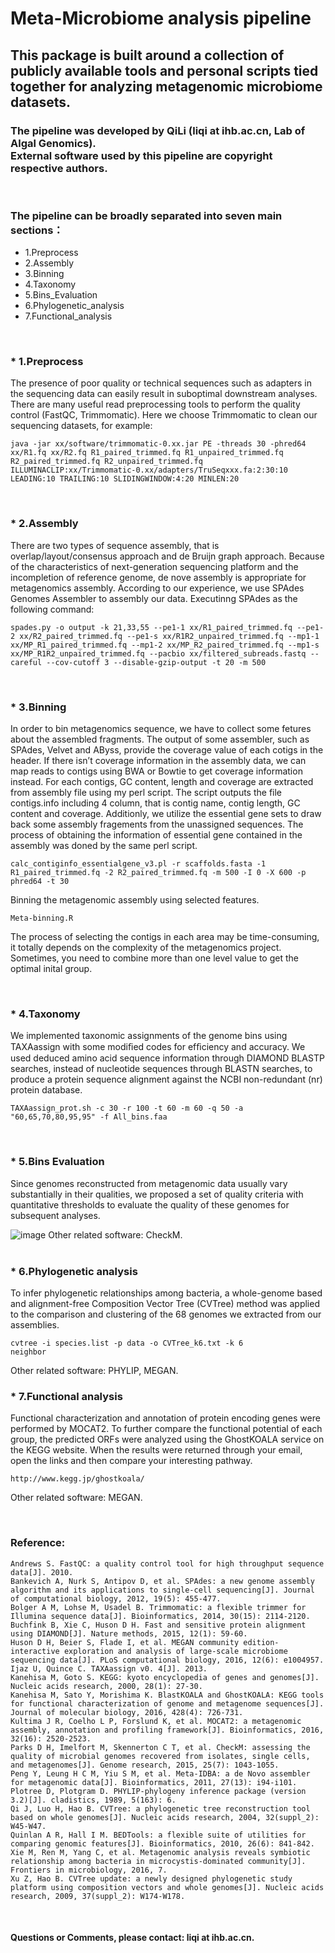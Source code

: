 # Meta-Microbiome analysis pipeline

## This package is built around a collection of publicly available tools and personal scripts tied together for analyzing metagenomic microbiome datasets.

### The pipeline was developed by QiLi (liqi at ihb.ac.cn, Lab of Algal Genomics).<br> External software used by this pipeline are copyright respective authors.
<br>

### The pipeline can be broadly separated into seven main sections：
* 1.Preprocess
* 2.Assembly
* 3.Binning
* 4.Taxonomy
* 5.Bins_Evaluation
* 6.Phylogenetic_analysis
* 7.Functional_analysis
<br>

### * 1.Preprocess
  The presence of poor quality or technical sequences such as adapters in the sequencing data can easily result in suboptimal downstream analyses. There are many useful read preprocessing tools to perform the quality control (FastQC, Trimmomatic). Here we choose Trimmomatic to clean our sequencing datasets, for example:
  
    java -jar xx/software/trimmomatic-0.xx.jar PE -threads 30 -phred64 xx/R1.fq xx/R2.fq R1_paired_trimmed.fq R1_unpaired_trimmed.fq R2_paired_trimmed.fq R2_unpaired_trimmed.fq ILLUMINACLIP:xx/Trimmomatic-0.xx/adapters/TruSeqxxx.fa:2:30:10 LEADING:10 TRAILING:10 SLIDINGWINDOW:4:20 MINLEN:20

<br>

### * 2.Assembly
  There are two types of sequence assembly, that is overlap/layout/consensus approach and de Bruijn graph approach. Because of the characteristics of next-generation sequencing platform and the incompletion of reference genome, de nove assembly is appropriate for metagenomics assembly. According to our experience, we use SPAdes Genomes Assembler to assembly our data. Executinng SPAdes as the following command:
  
    spades.py -o output -k 21,33,55 --pe1-1 xx/R1_paired_trimmed.fq --pe1-2 xx/R2_paired_trimmed.fq --pe1-s xx/R1R2_unpaired_trimmed.fq --mp1-1 xx/MP_R1_paired_trimmed.fq --mp1-2 xx/MP_R2_paired_trimmed.fq --mp1-s xx/MP_R1R2_unpaired_trimmed.fq --pacbio xx/filtered_subreads.fastq --careful --cov-cutoff 3 --disable-gzip-output -t 20 -m 500

<br>

### * 3.Binning
  In order to bin metagenomics sequence, we have to collect some fetures about the assembled fragments. The output of some assembler, such as SPAdes, Velvet and AByss, provide the coverage value of each cotigs in the header. If there isn’t coverage information in the assembly data, we can map reads to contigs using BWA or Bowtie to get coverage information instead. For each contigs, GC content, length and coverage are extracted from assembly file using my perl script. The script outputs the file contigs.info including 4 column, that is contig name, contig length, GC content and coverage. Additionly, we utilize the essential gene sets to draw back some assembly fragements from the unassigned sequences. The process of obtaining the information of essential gene contained in the assembly was doned by the same perl script.

    calc_contiginfo_essentialgene_v3.pl -r scaffolds.fasta -1 R1_paired_trimmed.fq -2 R2_paired_trimmed.fq -m 500 -I 0 -X 600 -p phred64 -t 30
Binning the metagenomic assembly using selected features.

    Meta-binning.R
The process of selecting the contigs in each area may be time-consuming, it totally depends on the complexity of the metagenomics project. Sometimes, you need to combine more than one level value to get the optimal inital group.

<br>

### * 4.Taxonomy
  We implemented taxonomic assignments of the genome bins using TAXAassign with some modiﬁed codes for efﬁciency and accuracy. We used deduced amino acid sequence information through DIAMOND BLASTP searches, instead of nucleotide sequences through BLASTN searches, to produce a protein sequence alignment against the NCBI non-redundant (nr) protein database. 
    
    TAXAassign_prot.sh -c 30 -r 100 -t 60 -m 60 -q 50 -a "60,65,70,80,95,95" -f All_bins.faa

<br>

### * 5.Bins Evaluation
  Since genomes reconstructed from metagenomic data usually vary substantially in their qualities, we proposed a set of quality criteria with quantitative thresholds to evaluate the quality of these genomes for subsequent analyses.

![image](https://github.com/qi-lee/Meta-Microbiome/blob/master/5_Bins_Evaluation/quality.JPG)
Other related software: CheckM.    
<br>

### * 6.Phylogenetic analysis
To infer phylogenetic relationships among bacteria, a whole-genome based and alignment-free Composition Vector Tree (CVTree) method was applied to the comparison and clustering of the 68 genomes we extracted from our assemblies.

    cvtree -i species.list -p data -o CVTree_k6.txt -k 6
    neighbor
Other related software: PHYLIP, MEGAN.
<br>

### * 7.Functional analysis

Functional characterization and annotation of protein encoding genes were performed by MOCAT2. To further compare the functional potential of each group, the predicted ORFs were analyzed using the GhostKOALA service on the KEGG website. When the results were returned through your email, open the links and then compare your interesting pathway.
    
    http://www.kegg.jp/ghostkoala/
Other related software: MEGAN.

<br>

### Reference:
    Andrews S. FastQC: a quality control tool for high throughput sequence data[J]. 2010.
    Bankevich A, Nurk S, Antipov D, et al. SPAdes: a new genome assembly algorithm and its applications to single-cell sequencing[J]. Journal of computational biology, 2012, 19(5): 455-477.
    Bolger A M, Lohse M, Usadel B. Trimmomatic: a flexible trimmer for Illumina sequence data[J]. Bioinformatics, 2014, 30(15): 2114-2120.
    Buchfink B, Xie C, Huson D H. Fast and sensitive protein alignment using DIAMOND[J]. Nature methods, 2015, 12(1): 59-60.
    Huson D H, Beier S, Flade I, et al. MEGAN community edition-interactive exploration and analysis of large-scale microbiome sequencing data[J]. PLoS computational biology, 2016, 12(6): e1004957.
    Ijaz U, Quince C. TAXAassign v0. 4[J]. 2013.
    Kanehisa M, Goto S. KEGG: kyoto encyclopedia of genes and genomes[J]. Nucleic acids research, 2000, 28(1): 27-30.
    Kanehisa M, Sato Y, Morishima K. BlastKOALA and GhostKOALA: KEGG tools for functional characterization of genome and metagenome sequences[J]. Journal of molecular biology, 2016, 428(4): 726-731.
    Kultima J R, Coelho L P, Forslund K, et al. MOCAT2: a metagenomic assembly, annotation and profiling framework[J]. Bioinformatics, 2016, 32(16): 2520-2523.
    Parks D H, Imelfort M, Skennerton C T, et al. CheckM: assessing the quality of microbial genomes recovered from isolates, single cells, and metagenomes[J]. Genome research, 2015, 25(7): 1043-1055.
    Peng Y, Leung H C M, Yiu S M, et al. Meta-IDBA: a de Novo assembler for metagenomic data[J]. Bioinformatics, 2011, 27(13): i94-i101.
    Plotree D, Plotgram D. PHYLIP-phylogeny inference package (version 3.2)[J]. cladistics, 1989, 5(163): 6.
    Qi J, Luo H, Hao B. CVTree: a phylogenetic tree reconstruction tool based on whole genomes[J]. Nucleic acids research, 2004, 32(suppl_2): W45-W47.
    Quinlan A R, Hall I M. BEDTools: a flexible suite of utilities for comparing genomic features[J]. Bioinformatics, 2010, 26(6): 841-842.
    Xie M, Ren M, Yang C, et al. Metagenomic analysis reveals symbiotic relationship among bacteria in microcystis-dominated community[J]. Frontiers in microbiology, 2016, 7.
    Xu Z, Hao B. CVTree update: a newly designed phylogenetic study platform using composition vectors and whole genomes[J]. Nucleic acids research, 2009, 37(suppl_2): W174-W178.
<br>

#### Questions or Comments, please contact: liqi at ihb.ac.cn.
